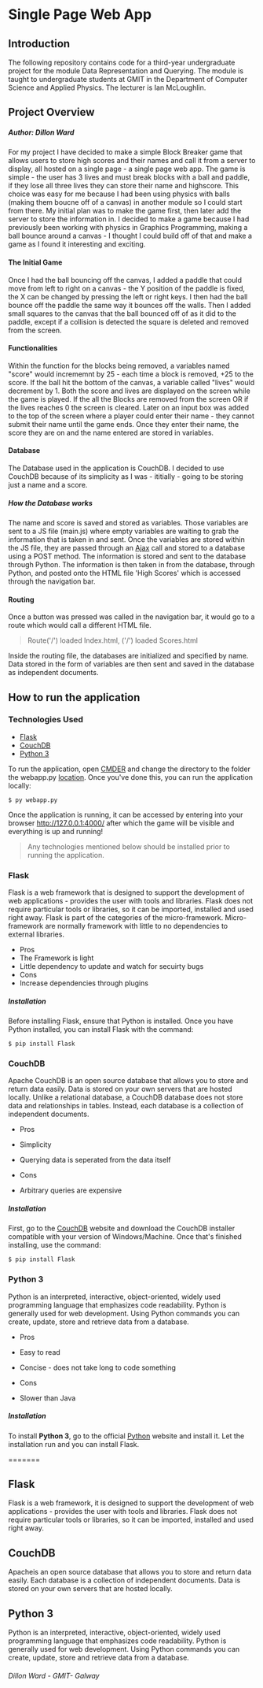 # Single Page Web App

## Introduction
The following repository contains code for a third-year undergraduate project for the module Data Representation and Querying. The module is taught to undergraduate students at GMIT in the Department of Computer Science and Applied Physics. The lecturer is Ian McLoughlin.


## Project Overview
##### *Author: Dillon Ward*
For my project I have decided to make a simple Block Breaker game that allows users to store high scores and their names and call it from a server to display, all hosted on a single page - a single page web app. 
The game is simple - the user has 3 lives and must break blocks with a ball and paddle, if they lose all three lives they can store their name and highscore. This choice was easy for me because I had been using physics with balls (making them boucne off of a canvas) in another module so I could start from there.
My initial plan was to make the game first, then later add the server to store the information in. I decided to make a game because I had previously been working with physics in Graphics Programming, making a ball bounce around a canvas - I thought I could build off of that and make a game as I found it interesting and exciting.

#### The Initial Game
Once I had the ball bouncing off the canvas, I added a paddle that could move from left to right on a canvas - the Y position of the paddle is fixed, the X can be changed by pressing the left or right keys. I then had the ball bounce off the paddle the same way it bounces off the walls.
Then I added small squares to the canvas that the ball bounced off of as it did to the paddle, except if a collision is detected the square is deleted and removed from the screen.

#### Functionalities
Within the function for the blocks being removed, a variables named "score" would incrememnt by 25 - each time a block is removed, +25 to the score.
If the ball hit the bottom of the canvas, a variable called "lives" would decrement by 1. Both the score and lives are displayed on the screen while the game is played.
If the all the Blocks are removed from the screen OR if the lives reaches 0 the screen is cleared.
Later on an input box was added to the top of the screen where a player could enter their name - they cannot submit their name until the game ends. Once they enter their name, the score they are on and the name entered are stored in variables.

#### Database
The Database used in the application is CouchDB. I decided to use CouchDB because of its simplicity as I was - ititially - going to be storing just a name and a score.
##### How the Database works
The name and score is saved and stored as variables. Those variables are sent to a JS file (main.js) where empty variables are waiting to grab the information that is taken in and sent. Once the variables are stored within the JS file, they are passed through an [Ajax](https://developer.mozilla.org/en-US/docs/AJAX/Getting_Started) call and stored to a database using a POST method. The information is stored and sent to the database through Python. The information is then taken in from the database, through Python, and posted onto the HTML file 'High Scores' which is accessed through the navigation bar.

#### Routing
Once a button was pressed was called in the navigation bar, it would go to a route which would call a different HTML file.
> Route('/') loaded Index.html, ('/') loaded Scores.html

Inside the routing file, the databases are initialized and specified by name. Data stored in the form of variables are then sent and saved in the database as independent documents.

## How to run the application
### Technologies Used
* [Flask](http://flask.pocoo.org/)
* [CouchDB](http://couchdb.apache.org/)
* [Python 3](https://www.python.org)

To run the application, open [CMDER](http://cmder.net/) and change the directory to the folder the webapp.py [location](http://prntscr.com/ddu5fo). Once you've done this, you can run the application locally:
```
$ py webapp.py
```

Once the application is running, it can be accessed by entering into your browser http://127.0.0.1:4000/ after which the game will be visible and everything is up and running!

> Any technologies mentioned below should be installed prior to running the application.

### Flask
Flask is a web framework that is designed to support the development of web applications - provides the user with tools and libraries. Flask does not require particular tools or libraries, so it can be imported, installed and used right away. Flask is part of the categories of the micro-framework. Micro-framework are normally framework with little to no dependencies to external libraries.

* Pros
 *  The Framework is light
 *  Little dependency to update and watch for secuirty bugs
* Cons
 * Increase dependencies through plugins
 
##### Installation 
Before installing Flask, ensure that Python is installed.
Once you have Python installed, you can install Flask with the command:
```
$ pip install Flask
```

### CouchDB
Apache CouchDB is an open source database that allows you to store and return data easily. Data is stored on your own servers that are hosted locally. Unlike a relational database, a CouchDB database does not store data and relationships in tables. Instead, each database is a collection of independent documents.

* Pros
 *  Simplicity
 *  Querying data is seperated from the data itself

* Cons
 * Arbitrary queries are expensive

##### Installation 
First, go to the [CouchDB](http://couchdb.apache.org/) website and download the CouchDB installer compatible with your version of Windows/Machine.
Once that's finished installing, use the command:
```
$ pip install Flask
```

### Python 3
Python is an interpreted, interactive, object-oriented, widely used programming language that emphasizes code readability. Python is generally used for web development. Using Python commands you can create, update, store and retrieve data from a database.

* Pros
 *  Easy to read
 *  Concise - does not take long to code something

* Cons
 * Slower than Java

##### Installation
To install **Python 3**, go to the official [Python](https://www.python.org/downloads/) website and install it. Let the installation run and you can install Flask.



=======
## Flask
Flask is a web framework, it is designed to support the development of web applications - provides the user with tools and libraries. Flask does not require particular tools or libraries, so it can be imported, installed and used right away. 

## CouchDB
Apacheis an open source database that allows you to store and return data easily. Each database is a collection of independent documents. Data is stored on your own servers that are hosted locally. 

## Python 3
Python is an interpreted, interactive, object-oriented, widely used programming language that emphasizes code readability. Python is generally used for web development. Using Python commands you can create, update, store and retrieve data from a database.

###### *Dillon Ward - GMIT- Galway*
